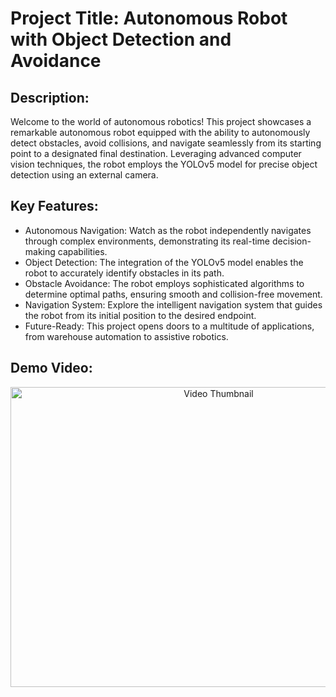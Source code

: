 # Project Title: Autonomous Robot with Object Detection and Avoidance

## Description:
Welcome to the world of autonomous robotics! This project showcases a remarkable autonomous robot equipped with the ability to autonomously detect obstacles, avoid collisions, and navigate seamlessly from its starting point to a designated final destination. Leveraging advanced computer vision techniques, the robot employs the YOLOv5 model for precise object detection using an external camera.

## Key Features:

* Autonomous Navigation: Watch as the robot independently navigates through complex environments, demonstrating its real-time decision-making capabilities.
* Object Detection: The integration of the YOLOv5 model enables the robot to accurately identify obstacles in its path.
* Obstacle Avoidance: The robot employs sophisticated algorithms to determine optimal paths, ensuring smooth and collision-free movement.
* Navigation System: Explore the intelligent navigation system that guides the robot from its initial position to the desired endpoint.
* Future-Ready: This project opens doors to a multitude of applications, from warehouse automation to assistive robotics.

## Demo Video:

<p align="center">
  <a href="https://www.youtube.com/watch?v=Rcwe0UfoUPs" target="_blank">
    <img src="https://img.youtube.com/vi/Rcwe0UfoUPs/0.jpg" alt="Video Thumbnail" width="650" height="480">
  </a>
</p>


